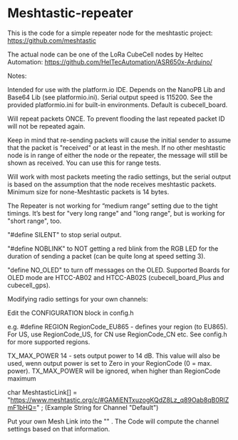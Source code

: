 # Meshtastic-repeater

This is the code for a simple repeater node for the meshtastic project: https://github.com/meshtastic

The actual node can be one of the LoRa CubeCell nodes by Heltec Automation: https://github.com/HelTecAutomation/ASR650x-Arduino/

Notes:

Intended for use with the platform.io IDE. Depends on the NanoPB Lib and Base64 Lib (see platformio.ini). Serial output speed is 115200.
See the provided platformio.ini for built-in environments. Default is cubecell_board.

Will repeat packets ONCE. To prevent flooding the last repeated packet ID will not be repeated again.

Keep in mind that re-sending packets will cause the initial sender to assume that the packet is "received" or at least in the mesh.
If no other meshtastic node is in range of either the node or the repeater, the message will still be shown as received. 
You can use this for range tests.

Will work with most packets meeting the radio settings, but the serial output is based on the assumption that the node receives meshtastic packets.
Minimum size for none-Meshtastic packets is 14 bytes.

The Repeater is not working for “medium range” setting due to the tight timings. It’s best for "very long range" and "long range", but is working for "short range", too.

"#define SILENT" to stop serial output.

"#define NOBLINK" to NOT getting a red blink from the RGB LED for the duration of sending a packet (can be quite long at speed setting 3).

"define NO_OLED" to turn off messages on the OLED. Supported Boards for OLED mode are HTCC-AB02 and HTCC-AB02S (cubecell_board_Plus and cubecell_gps). 

Modifying radio settings for your own channels:

Edit the CONFIGURATION block in config.h

e.g.
#define REGION  RegionCode_EU865  -  defines your region (to EU865). For US, use RegionCode_US, for CN use RegionCode_CN etc. See config.h for more supported regions.

TX_MAX_POWER     14  -  sets output power to 14 dB. This value will also be used, wenn output power is set to Zero in your RegionCode (0 = max. power). TX_MAX_POWER will be ignored, when higher than RegionCode maximum

char MeshtasticLink[] = "https://www.meshtastic.org/c/#GAMiENTxuzogKQdZ8Lz_q89Oab8qB0RlZmF1bHQ=" ;  (Example String for Channel "Default")

Put your own Mesh Link into the "" . The Code will compute the channel settings based on that information.
